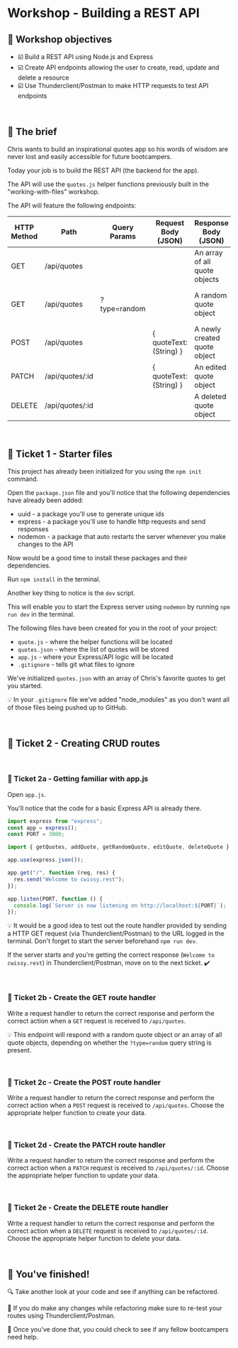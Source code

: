 # Workshop - Building a REST API

## 🎯 Workshop objectives

- ☑️ Build a REST API using Node.js and Express
- ☑️ Create API endpoints allowing the user to create, read, update and delete a resource
- ☑️ Use Thunderclient/Postman to make HTTP requests to test API endpoints

<br>

## 💼 The brief

Chris wants to build an inspirational quotes app so his words of wisdom are never lost and easily accessible for future bootcampers.

Today your job is to build the REST API (the backend for the app).

The API will use the `quotes.js` helper functions previously built in the "working-with-files" workshop.

The API will feature the following endpoints:

| HTTP Method | Path            | Query Params | Request Body (JSON)     | Response Body (JSON)          | Status Code | Result                         |
| ----------- | --------------- | ------------ | ----------------------- | ----------------------------- | ----------- | ------------------------------ |
| GET         | /api/quotes     |              |                         | An array of all quote objects | 200         | Gets all quotes                |
| GET         | /api/quotes     | ?type=random |                         | A random quote object         | 200         | Gets a randomly selected quote |
| POST        | /api/quotes     |              | { quoteText: (String) } | A newly created quote object  | 201         | Creates a new quote            |
| PATCH       | /api/quotes/:id |              | { quoteText: (String) } | An edited quote object        | 200         | Updates a quote                |
| DELETE      | /api/quotes/:id |              |                         | A deleted quote object        | 200         | Deletes a quote                |

<br>

## 🎫 Ticket 1 - Starter files

This project has already been initialized for you using the `npm init` command.

Open the `package.json` file and you'll notice that the following dependencies have already been added:

- uuid - a package you'll use to generate unique ids
- express - a package you'll use to handle http requests and send responses
- nodemon - a package that auto restarts the server whenever you make changes to the API

Now would be a good time to install these packages and their dependencies.

Run `npm install` in the terminal.

Another key thing to notice is the `dev` script.

This will enable you to start the Express server using `nodemon` by running `npm run dev` in the terminal.

The following files have been created for you in the root of your project:

- `quote.js` - where the helper functions will be located
- `quotes.json` - where the list of quotes will be stored
- `app.js` - where your Express/API logic will be located
- `.gitignore` - tells git what files to ignore

We've initialized `quotes.json` with an array of Chris's favorite quotes to get you started.

💡 In your `.gitignore` file we've added "node_modules" as you don't want all of those files being pushed up to GitHub.

<br>

## 🎫 Ticket 2 - Creating CRUD routes

<br>

### 🎫 Ticket 2a - Getting familiar with app.js

Open `app.js`.

You'll notice that the code for a basic Express API is already there.

```js
import express from "express";
const app = express();
const PORT = 3000;

import { getQuotes, addQuote, getRandomQuote, editQuote, deleteQuote } from "./quote.js";

app.use(express.json());

app.get("/", function (req, res) {
  res.send("Welcome to cwissy.rest");
});

app.listen(PORT, function () {
  console.log(`Server is now listening on http://localhost:${PORT}`);
});
```

💡 It would be a good idea to test out the route handler provided by sending a HTTP GET request (via Thunderclient/Postman) to the URL logged in the terminal. Don't forget to start the server beforehand `npm run dev`.

If the server starts and you're getting the correct response (`Welcome to cwissy.rest`) in Thunderclient/Postman, move on to the next ticket. ✔️

<br>

### 🎫 Ticket 2b - Create the GET route handler

Write a request handler to return the correct response and perform the correct action when a `GET` request is received to `/api/quotes`.

💡 This endpoint will respond with a random quote object or an array of all quote objects, depending on whether the `?type=random` query string is present.

<br>

### 🎫 Ticket 2c - Create the POST route handler

Write a request handler to return the correct response and perform the correct action when a `POST` request is received to `/api/quotes`. Choose the appropriate helper function to create your data.

<br>

### 🎫 Ticket 2d - Create the PATCH route handler

Write a request handler to return the correct response and perform the correct action when a `PATCH` request is received to `/api/quotes/:id`. Choose the appropriate helper function to update your data.

<br>

### 🎫 Ticket 2e - Create the DELETE route handler

Write a request handler to return the correct response and perform the correct action when a `DELETE` request is received to `/api/quotes/:id`. Choose the appropriate helper function to delete your data.

<br>

## 🥇 You've finished!

🔍 Take another look at your code and see if anything can be refactored.

📮 If you do make any changes while refactoring make sure to re-test your routes using Thunderclient/Postman.

🚁 Once you've done that, you could check to see if any fellow bootcampers need help.
